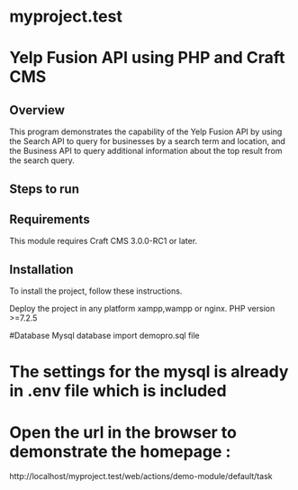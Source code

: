 # myproject.test

# Yelp Fusion API using PHP and  Craft CMS

## Overview
This program demonstrates the capability of the Yelp Fusion API
by using the Search API to query for businesses by a search term and location,
and the Business API to query additional information about the top result
from the search query.

## Steps to run

## Requirements

This module requires Craft CMS 3.0.0-RC1 or later.

## Installation

To install the project, follow these instructions.

Deploy the project in any platform xampp,wampp or nginx. 
PHP version >=7.2.5

#Database
   Mysql database 
   import demopro.sql file 

# The settings for the mysql is already in .env file which is included
# Open the url in the browser to demonstrate the homepage :

 http://localhost/myproject.test/web/actions/demo-module/default/task
 
 
   
